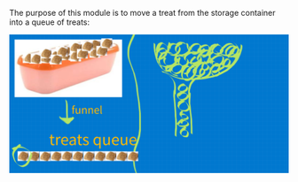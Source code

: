 The purpose of this module is to move a treat from the storage container into a queue of treats:

![](./purpose-diagram.png)